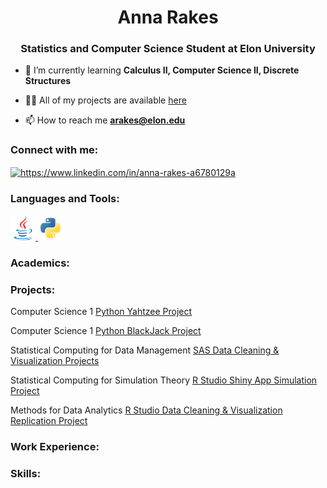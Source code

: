 <h1 align="center">Anna Rakes</h1>
<h3 align="center">Statistics and Computer Science Student at Elon University</h3>

- 🌱 I’m currently learning **Calculus II, Computer Science II, Discrete Structures**

- 👨‍💻 All of my projects are available [here](https://github.com/annarakes?tab=repositories)

- 📫 How to reach me **arakes@elon.edu**



<h3 align="left">Connect with me:</h3>
<p align="left">
<a href="https://linkedin.com/in/https://www.linkedin.com/in/anna-rakes-a6780129a" target="blank"><img align="center" src="https://raw.githubusercontent.com/rahuldkjain/github-profile-readme-generator/master/src/images/icons/Social/linked-in-alt.svg" alt="https://www.linkedin.com/in/anna-rakes-a6780129a" height="30" width="40" /></a>
</p>

<h3 align="left">Languages and Tools:</h3>
<p align="left"> <a href="https://www.java.com" target="_blank" rel="noreferrer"> <img src="https://raw.githubusercontent.com/devicons/devicon/master/icons/java/java-original.svg" alt="java" width="40" height="40"/> </a> <a href="https://www.python.org" target="_blank" rel="noreferrer"> <img src="https://raw.githubusercontent.com/devicons/devicon/master/icons/python/python-original.svg" alt="python" width="40" height="40"/> </a> </p>

<h3 align="left">Academics:</h3>

<h3 align="left">Projects:</h3>

Computer Science 1 [Python Yahtzee Project](https://github.com/annarakes/Python-Yahtzee.git)

Computer Science 1 [Python BlackJack Project](https://github.com/annarakes/Python-BlackJack.git)

Statistical Computing for Data Management [SAS Data Cleaning & Visualization Projects](https://github.com/annarakes/SAS-DataCleaning.git)

Statistical Computing for Simulation Theory [R Studio Shiny App Simulation Project](https://github.com/annarakes/RStudio-ShinyAppSimulation.git)

Methods for Data Analytics [R Studio Data Cleaning & Visualization Replication Project](https://github.com/annarakes/RStudio-DataReplication.git)


<h3 align="left">Work Experience:</h3>

<h3 align="left">Skills:</h3>


